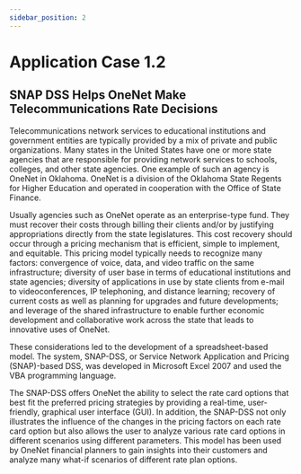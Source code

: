```yaml
---
sidebar_position: 2
---
```


# Application Case 1.2

## SNAP DSS Helps OneNet Make Telecommunications Rate Decisions

Telecommunications network services to educational institutions and government entities are typically provided by a mix of private and public organizations. Many states in the United States have one or more state agencies that are responsible for providing network services to schools, colleges, and other state agencies. One example of such an agency is OneNet in Oklahoma. OneNet is a division of the Oklahoma State Regents for Higher Education and operated in cooperation with the Office of State Finance.

Usually agencies such as OneNet operate as an enterprise-type fund. They must recover their costs through billing their clients and/or by justifying appropriations directly from the state legislatures. This cost recovery should occur through a pricing mechanism that is efficient, simple to implement, and equitable. This pricing model typically needs to recognize many factors: convergence of voice, data, and video traffic on the same infrastructure; diversity of user base in terms of educational institutions and state agencies; diversity of applications in use by state clients from e-mail to videoconferences, IP telephoning, and distance learning; recovery of current costs as well as planning for upgrades and future developments; and leverage of the shared infrastructure to enable further economic development and collaborative work across the state that leads to innovative uses of OneNet.

These considerations led to the development of a spreadsheet-based model. The system, SNAP-DSS, or Service Network Application and Pricing (SNAP)-based DSS, was developed in Microsoft Excel 2007 and used the VBA programming language.

The SNAP-DSS offers OneNet the ability to select the rate card options that best fit the preferred pricing strategies by providing a real-time, user- friendly, graphical user interface (GUI). In addition, the SNAP-DSS not only illustrates the influence of the changes in the pricing factors on each rate card option but also allows the user to analyze various rate card options in different scenarios using different parameters. This model has been used by OneNet financial planners to gain insights into their customers and analyze many what-if scenarios of different rate plan options.